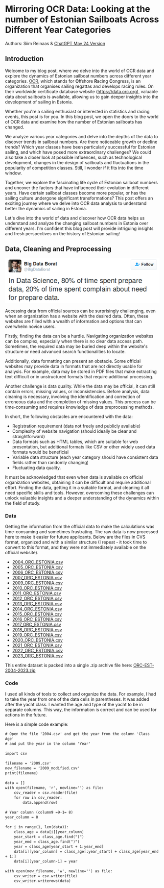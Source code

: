 # Mirroring OCR Data: Looking at the number of Estonian Sailboats Across Different Year Categories
Authors: Siim Reinaas & [ChatGPT May 24 Version](https://help.openai.com/en/articles/6825453-chatgpt-release-notes)

## Introduction
Welcome to my blog post, where we delve into the world of OCR data and explore the dynamics of Estonian sailboat numbers across different year categories. [OCR](https://orc.org/), which stands for **O**ffshore **R**acing **C**ongress, is an organization that organises sailing regattas and develops racing rules. On their worldwide certificate database website (https://data.orc.org), valuable data about sailboats is available, allowing us to gain deeper insights into the development of sailing in Estonia.

Whether you're a sailing enthusiast or interested in statistics and racing events, this post is for you. In this blog post, we open the doors to the world of OCR data and examine how the number of Estonian sailboats has changed.

We analyze various year categories and delve into the depths of the data to discover trends in sailboat numbers. Are there noticeable growth or decline trends? Which year classes have been particularly successful for Estonian sailing, and which have posed more extraordinary challenges? We could also take a closer look at possible influences, such as technological development, changes in the design of sailboats and fluctuations in the popularity of competition classes. Still, I wonder if it fits into the time window.

Together, we explore the fascinating life cycle of Estonian sailboat numbers and uncover the factors that have influenced their evolution in different years. Have certain sailboat classes become more popular, or has the sailing culture undergone significant transformations? This post offers an exciting journey where we delve into OCR data analysis to understand better the dynamics of sailing in Estonia.

Let's dive into the world of data and discover how OCR data helps us understand and analyze the changing sailboat numbers in Estonia over different years. I'm confident this blog post will provide intriguing insights and fresh perspectives on the history of Estonian sailing!

## Data, Cleaning and Preprocessing
![BigDataBorat](images/big-data-borat.png)

Accessing data from official sources can be surprisingly challenging, even when an organization has a website with the desired data. Often, these websites are filled with a wealth of information and options that can overwhelm novice users.

Firstly, finding the data can be a hurdle. Navigating organization websites can be complex, especially when there is no clear data access path. Sometimes, the required data may be buried deep within the website's structure or need advanced search functionalities to locate.

Additionally, data formatting can present an obstacle. Some official websites may provide data in formats that are not directly usable for analysis. For example, data may be stored in PDF files that make extracting text difficult or in unstructured formats that require additional processing.

Another challenge is data quality. While the data may be official, it can still contain errors, missing values, or inconsistencies. Before analysis, data cleaning is necessary, involving the identification and correction of erroneous data and the completion of missing values. This process can be time-consuming and requires knowledge of data preprocessing methods.

In short, the following obstacles are encountered with the data:
* Registration requirement (data not freely and publicly available)
* Complexity of website navigation (should ideally be clear and straightforward)
* Data formats such as HTML tables, which are suitable for web presentation, but additional formats like CSV or other widely used data formats would be beneficial
* Variable data structure (each year category should have consistent data fields rather than randomly changing)
* Fluctuating data quality.

It must be acknowledged that even when data is available on official organization websites, obtaining it can be difficult and require additional effort. Finding the data, getting it in a suitable format, and cleaning it all need specific skills and tools. However, overcoming these challenges can unlock valuable insights and a deeper understanding of the dynamics within the field of study.

### Data
Getting the information from the official data to make the calculations was time-consuming and sometimes frustrating. The raw data is now processed here to make it easier for future applicants. Below are the files in CVS format, organized and with a similar structure (I repeat - it took time to convert to this format, and they were not immediately available on the official website).

* [2004_ORC_ESTONIA.csv](data/2004_ORC_ESTONIA.csv)
* [2005_ORC_ESTONIA.csv](data/2005_ORC_ESTONIA.csv)
* [2006_ORC_ESTONIA.csv](data/2006_ORC_ESTONIA.csv)
* [2007_ORC_ESTONIA.csv](data/2007_ORC_ESTONIA.csv)
* [2009_ORC_ESTONIA.csv](data/2009_ORC_ESTONIA.csv)
* [2010_ORC_ESTONIA.csv](data/2010_ORC_ESTONIA.csv)
* [2011_ORC_ESTONIA.csv](data/2011_ORC_ESTONIA.csv)
* [2012_ORC_ESTONIA.csv](data/2012_ORC_ESTONIA.csv)
* [2013_ORC_ESTONIA.csv](data/2013_ORC_ESTONIA.csv)
* [2014_ORC_ESTONIA.csv](data/2014_ORC_ESTONIA.csv)
* [2015_ORC_ESTONIA.csv](data/2015_ORC_ESTONIA.csv)
* [2016_ORC_ESTONIA.csv](data/2016_ORC_ESTONIA.csv)
* [2017_ORC_ESTONIA.csv](data/2017_ORC_ESTONIA.csv)
* [2018_ORC_ESTONIA.csv](data/2018_ORC_ESTONIA.csv)
* [2019_ORC_ESTONIA.csv](data/2019_ORC_ESTONIA.csv)
* [2020_ORC_ESTONIA.csv](data/2020_ORC_ESTONIA.csv)
* [2021_ORC_ESTONIA.csv](data/2021_ORC_ESTONIA.csv)
* [2022_ORC_ESTONIA.csv](data/2022_ORC_ESTONIA.csv)
* [2023_ORC_ESTONIA.csv](data/2023_ORC_ESTONIA.csv)

This entire dataset is packed into a single .zip archive file here: [ORC-EST-2004-2023.zip](data/ORC-EST-2004-2023.zip)

### Code
I used all kinds of tools to collect and organize the data. For example, I had to take the year from one of the data cells in parentheses. It was added after the yacht class. I wanted the age and type of the yacht to be in separate columns. This way, the information is correct and can be used for actions in the future.

Here is a simple code example:
```
# Open the file '2004.csv' and get the year from the column 'Class Age'
# and put the year in the column 'Year'

import csv

filename = '2009.csv'
new_filename = '2009_modified.csv'
print(filename)

data = []
with open(filename, 'r', newline='') as file:
    csv_reader = csv.reader(file)
    for row in csv_reader:
        data.append(row)

# Year column (column9 =9-1= 8)
year_column = 8

for i in range(1, len(data)):
    class_age = data[i][year_column]
    year_start = class_age.find("(")
    year_end = class_age.find(")")
    year = class_age[year_start + 1:year_end]
    data[i][year_column] = class_age[:year_start] + class_age[year_end + 1:]
    data[i][year_column-1] = year

with open(new_filename, 'w', newline='') as file:
    csv_writer = csv.writer(file)
    csv_writer.writerows(data)
```
